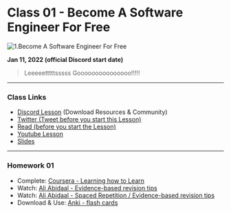# Class 01 - Become A Software Engineer For Free

![1.Become A Software Engineer For Free](https://cdn.hashnode.com/res/hashnode/image/upload/v1676545874117/IkTFfmuc1.png?auto=compress)

**Jan 11, 2022 (official Discord start date)**

> Leeeeetttttsssss Gooooooooooooooo!!!!!

<hr />

### Class Links

- [Discord Lesson](https://discord.com/channels/735923219315425401/738891289071714388/930589829392138331) (Download Resources & Community)
- [Twitter (Tweet before you start this Lesson)](https://twitter.com/leonnoel/status/1481030723347746816)
- [Read (before you start the Lesson)](https://www.poetryfoundation.org/poems/51642/invictus)
- [Youtube Lesson](https://youtu.be/o3IIobN4xR0)
- [Slides](https://slides.com/leonnoel/html-the-basics-100devs)

<hr />

### Homework 01

- Complete: [Coursera - Learning how to Learn](https://www.coursera.org/learn/learning-how-to-learn)
- Watch: [Ali Abidaal - Evidence-based revision tips](https://www.youtube.com/watch?v=ukLnPbIffxE)
- Watch: [Ali Abidaal - Spaced Repetition / Evidence-based revision tips](https://www.youtube.com/watch?v=Z-zNHHpXoMM)
- Download & Use: [Anki - flash cards](https://apps.ankiweb.net/)
